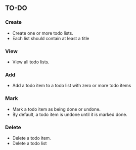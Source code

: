 ## TO-DO 

### Create 
* Create one or more todo lists.
* Each list should contain at least a title

### View
* View all todo lists.

### Add
* Add a todo item to a todo list with zero or more todo items

### Mark
* Mark a todo item as being done or undone. 
* By default, a todo item is undone until it is marked done.

### Delete
* Delete a todo item. 
* Delete a todo list